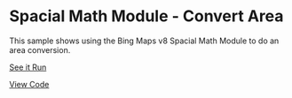 # Spacial Math Module - Convert Area

This sample shows using the Bing Maps v8 Spacial Math Module to do an area conversion.

[See it Run](http://crpietschmann.github.io/bingmaps-v8-quickstart-samples/201-module-spacialmath-convertarea/)

[View Code](index.htm)